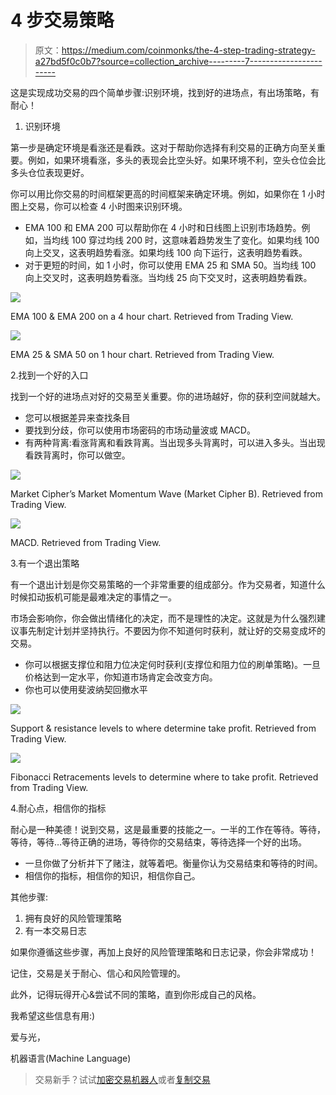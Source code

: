 # 4 步交易策略

> 原文：<https://medium.com/coinmonks/the-4-step-trading-strategy-a27bd5f0c0b7?source=collection_archive---------7----------------------->

这是实现成功交易的四个简单步骤:识别环境，找到好的进场点，有出场策略，有耐心！

1.  识别环境

第一步是确定环境是看涨还是看跌。这对于帮助你选择有利交易的正确方向至关重要。例如，如果环境看涨，多头的表现会比空头好。如果环境不利，空头仓位会比多头仓位表现更好。

你可以用比你交易的时间框架更高的时间框架来确定环境。例如，如果你在 1 小时图上交易，你可以检查 4 小时图来识别环境。

*   EMA 100 和 EMA 200 可以帮助你在 4 小时和日线图上识别市场趋势。例如，当均线 100 穿过均线 200 时，这意味着趋势发生了变化。如果均线 100 向上交叉，这表明趋势看涨。如果均线 100 向下运行，这表明趋势看跌。
*   对于更短的时间，如 1 小时，你可以使用 EMA 25 和 SMA 50。当均线 100 向上交叉时，这表明趋势看涨。当均线 25 向下交叉时，这表明趋势看跌。

![](img/c1a81f1ca8470ad884e31e8b786cf906.png)

EMA 100 & EMA 200 on a 4 hour chart. Retrieved from Trading View.

![](img/ddaa2792bc0b8c038faea41f13cbaa8b.png)

EMA 25 & SMA 50 on 1 hour chart. Retrieved from Trading View.

2.找到一个好的入口

找到一个好的进场点对好的交易至关重要。你的进场越好，你的获利空间就越大。

*   您可以根据差异来查找条目
*   要找到分歧，你可以使用市场密码的市场动量波或 MACD。
*   有两种背离:看涨背离和看跌背离。当出现多头背离时，可以进入多头。当出现看跌背离时，你可以做空。

![](img/4af3f547d3309e28ed3ea9383bb6c893.png)

Market Cipher’s Market Momentum Wave (Market Cipher B). Retrieved from Trading View.

![](img/018d184ed3267e1dad72f4769187f1f9.png)

MACD. Retrieved from Trading View.

3.有一个退出策略

有一个退出计划是你交易策略的一个非常重要的组成部分。作为交易者，知道什么时候扣动扳机可能是最难决定的事情之一。

市场会影响你，你会做出情绪化的决定，而不是理性的决定。这就是为什么强烈建议事先制定计划并坚持执行。不要因为你不知道何时获利，就让好的交易变成坏的交易。

*   你可以根据支撑位和阻力位决定何时获利(支撑位和阻力位的刷单策略)。一旦价格达到一定水平，你知道市场肯定会改变方向。
*   你也可以使用斐波纳契回撤水平

![](img/9af031bcf5f5a4be8fe167f193259a14.png)

Support & resistance levels to where determine take profit. Retrieved from Trading View.

![](img/07b580e0ccfcb6e077fe36861571c3a5.png)

Fibonacci Retracements levels to determine where to take profit. Retrieved from Trading View.

4.耐心点，相信你的指标

耐心是一种美德！说到交易，这是最重要的技能之一。一半的工作在等待。等待，等待，等待…等待正确的进场，等待你的交易结束，等待选择一个好的出场。

*   一旦你做了分析并下了赌注，就等着吧。衡量你认为交易结束和等待的时间。
*   相信你的指标，相信你的知识，相信你自己。

其他步骤:

1.  拥有良好的风险管理策略
2.  有一本交易日志

如果你遵循这些步骤，再加上良好的风险管理策略和日志记录，你会非常成功！

记住，交易是关于耐心、信心和风险管理的。

此外，记得玩得开心&尝试不同的策略，直到你形成自己的风格。

我希望这些信息有用:)

爱与光，

机器语言(Machine Language)

> 交易新手？试试[加密交易机器人](/coinmonks/crypto-trading-bot-c2ffce8acb2a)或者[复制交易](/coinmonks/top-10-crypto-copy-trading-platforms-for-beginners-d0c37c7d698c)
